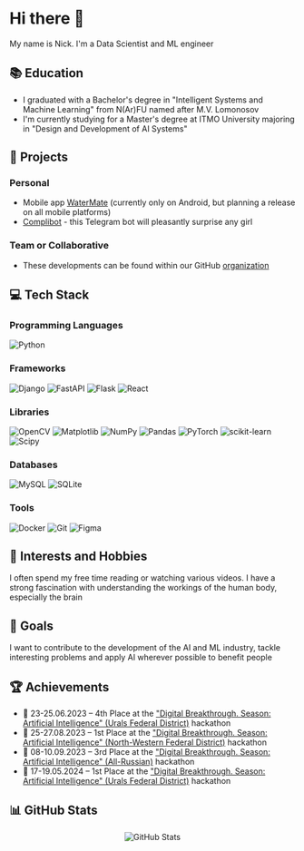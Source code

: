 # Hi there 👋
My name is Nick. I'm a Data Scientist and ML engineer

## 📚 Education
- I graduated with a Bachelor's degree in "Intelligent Systems and Machine Learning" from N(Ar)FU named after M.V. Lomonosov
- I'm currently studying for a Master's degree at ITMO University majoring in "Design and Development of AI Systems"

## 🚀 Projects
### Personal
- Mobile app [WaterMate](https://github.com/sngflu/waterMate/releases/tag/v1.0 "WaterMate") (currently only on Android, but planning a release on all mobile platforms)
- [Complibot](https://t.me/girlhood_happiness_bot "Complibot") - this Telegram bot will pleasantly surprise any girl

### Team or Collaborative
- These developments can be found within our GitHub [organization](https://github.com/Arctic-Data-Force "organization")

## 💻 Tech Stack
### Programming Languages
![Python](https://img.shields.io/badge/python-3670A0?style=for-the-badge&logo=python&logoColor=ffdd54)

### Frameworks
![Django](https://img.shields.io/badge/django-%23092E20.svg?style=for-the-badge&logo=django&logoColor=white)
![FastAPI](https://img.shields.io/badge/FastAPI-005571?style=for-the-badge&logo=fastapi)
![Flask](https://img.shields.io/badge/flask-%23000.svg?style=for-the-badge&logo=flask&logoColor=white)
![React](https://img.shields.io/badge/react-%2320232a.svg?style=for-the-badge&logo=react&logoColor=%2361DAFB)

### Libraries
![OpenCV](https://img.shields.io/badge/opencv-%23white.svg?style=for-the-badge&logo=opencv&logoColor=white)
![Matplotlib](https://img.shields.io/badge/Matplotlib-%23ffffff.svg?style=for-the-badge&logo=Matplotlib&logoColor=black)
![NumPy](https://img.shields.io/badge/numpy-%23013243.svg?style=for-the-badge&logo=numpy&logoColor=white)
![Pandas](https://img.shields.io/badge/pandas-%23150458.svg?style=for-the-badge&logo=pandas&logoColor=white)
![PyTorch](https://img.shields.io/badge/PyTorch-%23EE4C2C.svg?style=for-the-badge&logo=PyTorch&logoColor=white)
![scikit-learn](https://img.shields.io/badge/scikit--learn-%23F7931E.svg?style=for-the-badge&logo=scikit-learn&logoColor=white)
![Scipy](https://img.shields.io/badge/SciPy-%230C55A5.svg?style=for-the-badge&logo=scipy&logoColor=%white)

### Databases
![MySQL](https://img.shields.io/badge/mysql-4479A1.svg?style=for-the-badge&logo=mysql&logoColor=white)
![SQLite](https://img.shields.io/badge/sqlite-%2307405e.svg?style=for-the-badge&logo=sqlite&logoColor=white)

### Tools
![Docker](https://img.shields.io/badge/docker-%230db7ed.svg?style=for-the-badge&logo=docker&logoColor=white)
![Git](https://img.shields.io/badge/git-%23F05033.svg?style=for-the-badge&logo=git&logoColor=white)
![Figma](https://img.shields.io/badge/figma-%23F24E1E.svg?style=for-the-badge&logo=figma&logoColor=white)

## 🌟 Interests and Hobbies
I often spend my free time reading or watching various videos. I have a strong fascination with understanding the workings of the human body, especially the brain

## 🎯 Goals
I want to contribute to the development of the AI and ML industry, tackle interesting problems and apply AI wherever possible to benefit people

## 🏆 Achievements
- 🏅 23-25.06.2023 – 4th Place at the ["Digital Breakthrough. Season: Artificial Intelligence" (Urals Federal District)](https://2023.hacks-ai.ru/hackathons.html?eventId=969074&caseEl=981726&tab=3) hackathon
- 🥇 25-27.08.2023 – 1st Place at the ["Digital Breakthrough. Season: Artificial Intelligence" (North-Western Federal District)](https://2023.hacks-ai.ru/hackathons.html?eventId=969079&caseEl=993800&tab=3) hackathon
- 🥉 08-10.09.2023 – 3rd Place at the ["Digital Breakthrough. Season: Artificial Intelligence" (All-Russian)](https://2023.hacks-ai.ru/hackathons.html?eventId=969091&caseEl=1002709&tab=3) hackathon
- 🥇 17-19.05.2024 – 1st Place at the ["Digital Breakthrough. Season: Artificial Intelligence" (Urals Federal District)](https://hacks-ai.ru/events/1077375) hackathon

## 📊 GitHub Stats
<div align="center">
  <img src="https://github-readme-stats.vercel.app/api/top-langs/?username=sngflu&theme=merko&hide_border=false&include_all_commits=true&count_private=true&layout=compact" alt="GitHub Stats"/>
</div>

